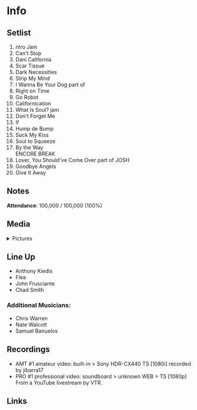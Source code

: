 # Info

## Setlist

1. ntro Jam
2. Can't Stop
3. Dani California
4. Scar Tissue
5. Dark Necessities
6. Strip My Mind
7. I Wanna Be Your Dog part of
8. Right on Time
9. Go Robot
10. Californication
11. What Is Soul? jam
12. Don't Forget Me
13. If
14. Hump de Bump
15. Suck My Kiss
16. Soul to Squeeze
17. By the Way
<br> ENCORE BREAK
18. Lover, You Should've Come Over part of JOSH
19. Goodbye Angels
20. Give It Away

## Notes

**Attendance**: 100,000 / 100,000 (100%)

## Media 

<details>
  <summary>Pictures</summary>
  <!--<img alt="Setlist" title="Setlist" src="_.jpg" height="200" />
  <img alt="Ticket" title="Ticket" src="_.jpg" height="200" />
  <img alt="Flyer" title="Flyer" src="_.jpg" height="200" />
  <img alt="Clipping" title="Clipping" src="_.jpg" height="200" />-->
</details>

## Line Up

* Anthony Kiedis
* Flea
* John Frusciante
* Chad Smith

### Additional Musicians:
* Chris Warren  
* Nate Walcott  
* Samuel Banuelos

## Recordings

* AMT #1 amateur video: built-in > Sony HDR-CX440 TS [1080i] recorded by jibarra17 
* PRO #1 professional video: soundboard > unknown WEB > TS [1080p] From a YouTube livestream by VTR.

## Links